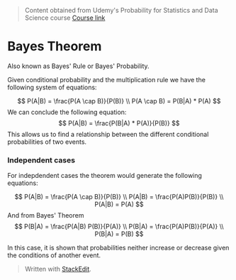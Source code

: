 > Content obtained from Udemy's Probability for Statistics and Data Science course [Course link](https://telusinternational.udemy.com/course/probability-for-statistics-and-data-science)

# Bayes Theorem

Also known as Bayes' Rule or Bayes' Probability. 

Given conditional probability and the multiplication rule we have the following system of equations: 

$$
P(A|B) = \frac{P(A \cap B)}{P(B)} \\
P(A \cap B) = P(B|A) * P(A)
$$
We can conclude the following equation:
$$
P(A|B) = \frac{P(B|A) * P(A)}{P(B)}
$$
This allows us to find a relationship between the different conditional probabilities of two events.

### Independent cases

For indepdendent cases the theorem would generate the following equations:

$$
P(A|B) = \frac{P(A \cap B)}{P(B)} \\
P(A|B) = \frac{P(A)P(B)}{P(B)} \\
P(A|B) = P(A)
$$
And from Bayes' Theorem
$$
P(B|A) = \frac{P(A|B) P(B)}{P(A)} \\
P(B|A) = \frac{P(A)P(B)}{P(A)} \\
P(B|A) = P(B)
$$

In this case, it is shown that probabilities neither increase or decrease given the conditions of another event.

> Written with [StackEdit](https://stackedit.io/).
<!--stackedit_data:
eyJoaXN0b3J5IjpbMTI1NzQ5NjE1NCwtMTQ4ODcxMTgyNSwtOT
Q2NjA0NjE3XX0=
-->